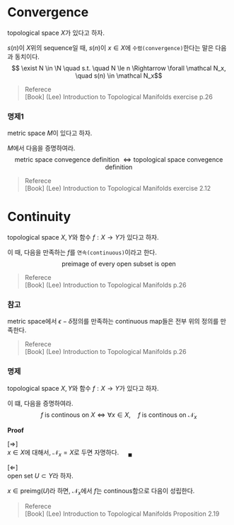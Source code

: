 # Convergence
topological space $X$가 있다고 하자.

$s(n)$이 $X$위의 sequence일 때, $s(n)$이 $x \in X$에 `수렴(convergence)`한다는 말은 다음과 동치이다.
$$ \exist N \in \N \quad s.t. \quad N \le n \Rightarrow \forall \mathcal N_x, \quad  s(n) \in \mathcal N_x$$

> Referece  
> [Book] (Lee) Introduction to Topological Manifolds exercise p.26

### 명제1
metric space $M$이 있다고 하자.

$M$에서 다음을 증명하여라.
$$\text{metric space convegence definition } \Leftrightarrow \text{topological space convegence definition} $$

> Referece  
> [Book] (Lee) Introduction to Topological Manifolds exercise 2.12

# Continuity
topological space $X,Y$와 함수 $f : X \rightarrow Y$가 있다고 하자.

이 때, 다음을 만족하는 $f$를 `연속(continuous)`이라고 한다.
$$ \text{preimage of every open subset is open}$$

> Referece  
> [Book] (Lee) Introduction to Topological Manifolds p.26


### 참고
metric space에서 $\epsilon-\delta$정의를 만족하는 continuous map들은 전부 위의 정의를 만족한다.

> Referece  
> [Book] (Lee) Introduction to Topological Manifolds p.26

### 명제
topological space $X,Y$와 함수 $f : X \rightarrow Y$가 있다고 하자.

이 떄, 다음을 증명하여라.
$$ f \text{ is continous on } X \Leftrightarrow \forall x \in X, \quad f \text{ is continous on } \mathcal N_x $$

**Proof**

[$\Rightarrow$]  
$x \in X$에 대해서, $\mathcal N_x = X$로 두면 자명하다. $\quad {_\blacksquare}$

[$\Leftarrow$]  
open set $U \subset Y$라 하자. 

$x \in \text{preimg}(U)$라 하면, $\mathcal N_x$에서 $f$는 continous함으로 다음이 성립한다.
$$ $$


> Referece  
> [Book] (Lee) Introduction to Topological Manifolds Proposition 2.19
